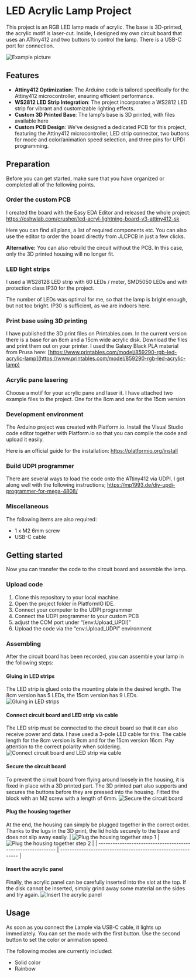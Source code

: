 # LED Acrylic Lamp Project
This project is an RGB LED lamp made of acrylic. The base is 3D-printed, the acrylic motif is laser-cut. Inside, I designed my own circuit board that uses an ATtiny412 and two buttons to control the lamp. There is a USB-C port for connection.

![Example picture](https://github.com/SkHCrusher/ATtiny-Acryl-LED-Lamp/blob/main/miscellaneous/screenshots/example.jpeg?raw=true)

## Features
- **Attiny412 Optimization**: The Arduino code is tailored specifically for the Attiny412 microcontroller, ensuring efficient performance.
- **WS2812 LED Strip Integration**: The project incorporates a WS2812 LED strip for vibrant and customizable lighting effects.
- **Custom 3D Printed Base**: The lamp's base is 3D printed, with files available here
- **Custom PCB Design**: We've designed a dedicated PCB for this project, featuring the Attiny412 microcontroller, LED strip connector, two buttons for mode and color/animation speed selection, and three pins for UPDI programming.

## Preparation
Before you can get started, make sure that you have organized or completed all of the following points.

### Order the custom PCB
I created the board with the Easy EDA Editor and released the whole project:
https://oshwlab.com/crusher/led-acryl-lightning-board-v3-attiny412-sk

Here you can find all plans, a list of required components etc. 
You can also use the editor to order the board directly from JLCPCB in just a few clicks.

**Alternative:**
You can also rebuild the circuit without the PCB. In this case, only the 3D printed housing will no longer fit. 

### LED light strips
I used a WS2812B LED strip with 60 LEDs / meter, SMD5050 LEDs and with protection class IP30 for the project.

The number of LEDs was optimal for me, so that the lamp is bright enough, but not too bright.
IP30 is sufficient, as we are indoors here.

### Print base using 3D printing
I have published the 3D print files on Printables.com. In the current version there is a base for an 8cm and a 15cm wide acrylic disk.
Download the files and print them out on your printer. I used the Galaxy Black PLA material from Prusa here: [https://www.printables.com/model/859290-rgb-led-acrylic-lamp](https://www.printables.com/model/859290-rgb-led-acrylic-lamp)

### Acrylic pane lasering
Choose a motif for your acrylic pane and laser it.
I have attached two example files to the project. One for the 8cm and one for the 15cm version

### Development environment
The Arduino project was created with Platform.io. Install the Visual Studio code editor together with Platform.io so that you can compile the code and upload it easily.

Here is an official guide for the installation: https://platformio.org/install

### Build UDPI programmer
There are several ways to load the code onto the ATtiny412 via UDPI. I got along well with the following instructions; https://mp1993.de/diy-updi-programmer-for-mega-4808/

### Miscellaneous
The following items are also required:

- 1 x M2 6mm screw
- USB-C cable 

## Getting started
Now you can transfer the code to the circuit board and assemble the lamp.

### Upload code
1. Clone this repository to your local machine.
2. Open the project folder in PlatformIO IDE.
3. Connect your computer to the UDPI programmer
4. Connect the UDPI programmer to your custom PCB
5. adjust the COM port under “[env:Upload_UPDI]”
6. Upload the code via the “env:Upload_UDPI” environment

### Assembling
After the circuit board has been recorded, you can assemble your lamp in the following steps:

#### Gluing in LED strips
The LED strip is glued onto the mounting plate in the desired length.
The 8cm version has 5 LEDs, the 15cm version has 9 LEDs.
![Gluing in LED strips](https://github.com/SkHCrusher/ATtiny-Acryl-LED-Lamp/blob/main/miscellaneous/screenshots/glue_stripe.jpeg?raw=true)

#### Connect circuit board and LED strip via cable
The LED strip must be connected to the circuit board so that it can also receive power and data. I have used a 3-pole LED cable for this.
The cable length for the 8cm version is 9cm and for the 15cm version 16cm.
Pay attention to the correct polarity when soldering.
![Connect circuit board and LED strip via cable](https://github.com/SkHCrusher/ATtiny-Acryl-LED-Lamp/blob/main/miscellaneous/screenshots/connect_board_strip.jpeg?raw=true)

#### Secure the circuit board
To prevent the circuit board from flying around loosely in the housing, it is fixed in place with a 3D printed part. 
The 3D printed part also supports and secures the buttons before they are pressed into the housing.
Fitted the block with an M2 screw with a length of 6mm.
![Secure the circuit board](https://github.com/SkHCrusher/ATtiny-Acryl-LED-Lamp/blob/main/miscellaneous/screenshots/secure_board.jpeg?raw=true)

#### Plug the housing together
At the end, the housing can simply be plugged together in the correct order. 
Thanks to the lugs in the 3D print, the lid holds securely to the base and does not slip away easily.
| ![Plug the housing together step 1](https://github.com/SkHCrusher/ATtiny-Acryl-LED-Lamp/blob/main/miscellaneous/screenshots/plug_housing_together.jpeg?raw=true) | ![Plug the housing together step 2](https://github.com/SkHCrusher/ATtiny-Acryl-LED-Lamp/blob/main/miscellaneous/screenshots/plug_housing_together_finish.jpeg?raw=true) |
| ------------------------------------------------------------ | ------------------------------------------------------------ |

#### Insert the acrylic panel
Finally, the acrylic panel can be carefully inserted into the slot at the top.
If the disk cannot be inserted, simply grind away some material on the sides and try again.
![Insert the acrylic panel](https://github.com/SkHCrusher/ATtiny-Acryl-LED-Lamp/blob/main/miscellaneous/screenshots/insert_acrylic.jpeg?raw=true)

## Usage
As soon as you connect the Lample via USB-C cable, it lights up immediately.
You can set the mode with the first button. Use the second button to set the color or animation speed.

The following modes are currently included:
- Solid color
- Rainbow 
